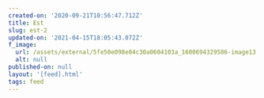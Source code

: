 ```yaml
---
created-on: '2020-09-21T10:56:47.712Z'
title: Est
slug: est-2
updated-on: '2021-04-15T18:05:43.072Z'
f_image:
  url: /assets/external/5fe50e098e04c30a0604103a_1600694329586-image13.jpg
  alt: null
published-on: null
layout: '[feed].html'
tags: feed
---
```



